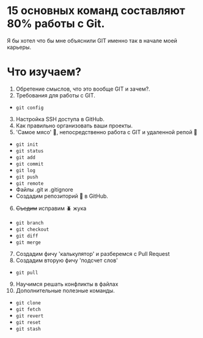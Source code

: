 # 15 основных команд составляют 80% работы с Git.

Я бы хотел что бы мне объяснили GIT именно так в начале моей карьеры.

# Что изучаем?

1. Обретение смыслов, что это вообще GIT и зачем?.
2. Требования для работы с GIT.
- `git config`
3. Настройка SSH доступа в GitHub.
4. Как правильно организовать ваши проекты.
5. 'Cамое мясо' 🍖, непосредственно работа с GIT и удаленной репой 🎃
- `git init`
- `git status`
- `git add`
- `git commit`
- `git log`
- `git push`
- `git remote`
- Файлы .git и .gitignore
- Создадим репозиторий 🎃 в GitHub.
6. ~~Съедим~~ исправим 🪲 жука
- `git branch`
- `git checkout`
- `git diff`
- `git merge`
7. Создадим фичу 'калькулятор' и разберемся с Pull Request
8. Создадим вторую фичу 'подсчет слов'
- `git pull`
9. Научимся решать конфликты в файлах
10. Дополнительные полезные команды.
- `git clone`
- `git fetch`
- `git revert`
- `git reset`
- `git stash`

